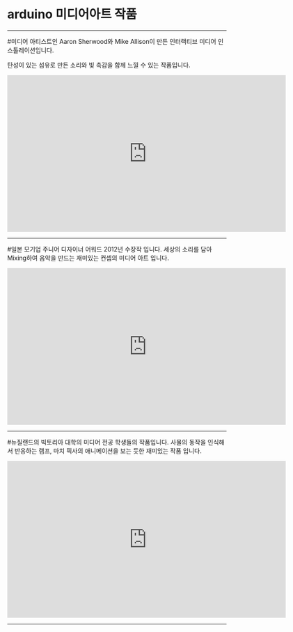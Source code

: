# arduino 미디어아트 작품
---
#미디어 아티스트인 Aaron Sherwood와 Mike Allison이 만든 인터랙티브 미디어 인스톨레이션입니다.

탄성이 있는 섬유로 만든 소리와 빛 촉감을 함께 느낄 수 있는 작품입니다.
<iframe title="vimeo-player" src="https://player.vimeo.com/video/54882144?h=9cc42fa995" width="640" height="360" frameborder="0" allowfullscreen></iframe>

---

#일본 모기업 주니어 디자이너 어워드 2012년 수장작 입니다. 세상의 소리를 담아 Mixing하여 음악을 만드는 재미있는 컨셉의 미디어 아트 입니다.
<iframe title="vimeo-player" src="https://player.vimeo.com/video/42921558?h=541b74c7e5" width="640" height="360" frameborder="0" allowfullscreen></iframe>

---

#뉴질랜드의 빅토리아 대학의 미디어 전공 학생들의 작품입니다. 사물의 동작을 인식해서 반응하는 램프, 마치 픽사의 애니메이션을 보는 듯한 재미있는 작품 입니다.

<iframe title="vimeo-player" src="https://player.vimeo.com/video/52366512?h=303ae8cf62" width="640" height="360" frameborder="0" allowfullscreen></iframe>

---


